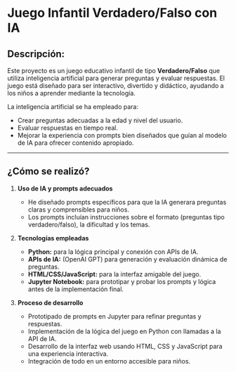 
# Juego Infantil Verdadero/Falso con IA

## Descripción:

Este proyecto es un juego educativo infantil de tipo **Verdadero/Falso** que utiliza inteligencia artificial para generar preguntas y evaluar respuestas. El juego está diseñado para ser interactivo, divertido y didáctico, ayudando a los niños a aprender mediante la tecnología.

La inteligencia artificial se ha empleado para:

- Crear preguntas adecuadas a la edad y nivel del usuario.
- Evaluar respuestas en tiempo real.
- Mejorar la experiencia con prompts bien diseñados que guían al modelo de IA para ofrecer contenido apropiado.

---

## ¿Cómo se realizó?

1. **Uso de IA y prompts adecuados**

   - He diseñado prompts específicos para que la IA generara preguntas claras y comprensibles para niños.
   - Los prompts incluían instrucciones sobre el formato (preguntas tipo verdadero/falso), la dificultad y los temas.

2. **Tecnologías empleadas**

   - **Python:** para la lógica principal y conexión con APIs de IA.
   - **APIs de IA:** (OpenAI GPT) para generación y evaluación dinámica de preguntas.
   - **HTML/CSS/JavaScript:** para la interfaz amigable del juego.
   - **Jupyter Notebook:** para prototipar y probar los prompts y lógica antes de la implementación final.

3. **Proceso de desarrollo**

   - Prototipado de prompts en Jupyter para refinar preguntas y respuestas.
   - Implementación de la lógica del juego en Python con llamadas a la API de IA.
   - Desarrollo de la interfaz web usando HTML, CSS y JavaScript para una experiencia interactiva.
   - Integración de todo en un entorno accesible para niños.
